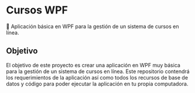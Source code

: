 # Cursos WPF
:notebook: Aplicación básica en WPF para la gestión de un sistema de cursos en línea. 

## Objetivo
El objetivo de este proyecto es crear una aplicación en WPF muy básica para la gestión de un sistema de cursos en línea. Este repositorio contendrá los requerimientos de la aplicación así como todos los recursos de base de datos y código para poder ejecutar la aplicación en tu propia computadora.
